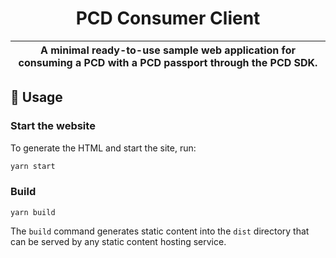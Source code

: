 <p align="center">
    <h1 align="center">
        PCD Consumer Client
    </h1>
</p>

| A minimal ready-to-use sample web application for consuming a PCD with a PCD passport through the PCD SDK. |
| -------------------------------------------------------------------------------------------------------------------------------- |

## 📜 Usage

### Start the website

To generate the HTML and start the site, run:

```sh
yarn start
```

### Build

```
yarn build
```

The `build` command generates static content into the `dist` directory that can be served by any static content hosting service.
